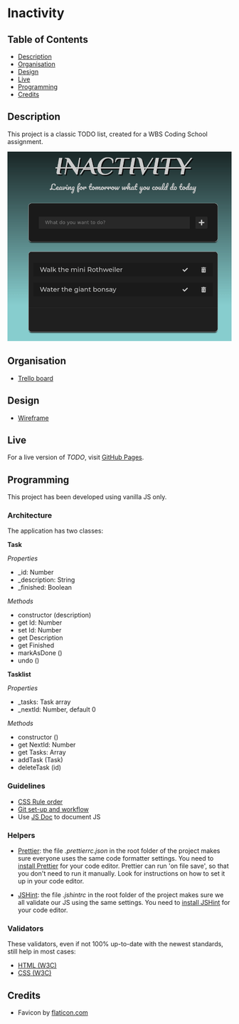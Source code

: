 # Inactivity

## Table of Contents

- [Description](#description)
- [Organisation](#organisation)
- [Design](#design)
- [Live](#live)
- [Programming](#programming)
- [Credits](#credits)

## Description

This project is a classic TODO list, created for a WBS Coding School assignment.

![](doc/img/demo.gif)

## Organisation

- [Trello board](https://trello.com/b/uyk4uOu1/week-three-team-project)

## Design

- [Wireframe](https://memocan40.github.io/TodoList/design/wireframe.png)

## Live

For a live version of _TODO_, visit [GitHub Pages](https://memocan40.github.io/TodoList).

## Programming

This project has been developed using vanilla JS only.

### Architecture

The application has two classes:

**Task**

_Properties_

- \_id: Number
- \_description: String
- \_finished: Boolean

_Methods_

- constructor (description)
- get Id: Number
- set Id: Number
- get Description
- get Finished
- markAsDone ()
- undo ()

**Tasklist**

_Properties_

- \_tasks: Task array
- \_nextId: Number, default 0

_Methods_

- constructor ()
- get NextId: Number
- get Tasks: Array
- addTask (Task)
- deleteTask (id)

### Guidelines

- [CSS Rule order](https://9elements.com/css-rule-order)
- [Git set-up and workflow](./doc/git.md)
- Use [JS Doc](https://jsdoc.app/) to document JS

### Helpers

- [Prettier](https://prettier.io/): the file _.prettierrc.json_ in the root folder of the project makes sure everyone uses the same code formatter settings. You need to [install Prettier](https://prettier.io/docs/en/editors.html) for your code editor. Prettier can run 'on file save', so that you don't need to run it manually. Look for instructions on how to set it up in your code editor.

- [JSHint](https://jshint.com/): the file _.jshintrc_ in the root folder of the project makes sure we all validate our JS using the same settings. You need to [install JSHint](https://jshint.com/install/) for your code editor.

### Validators

These validators, even if not 100% up-to-date with the newest standards, still help in most cases:

- [HTML (W3C)](https://validator.w3.org)
- [CSS (W3C)](https://jigsaw.w3.org/css-validator)

## Credits

- Favicon by [flaticon.com](https://www.flaticon.com/free-icon/checklist-checked-box_46715)
